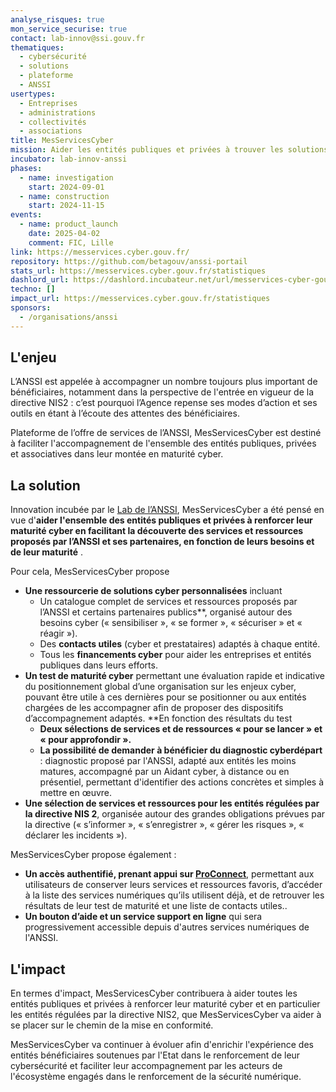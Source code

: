 ```yaml
---
analyse_risques: true
mon_service_securise: true
contact: lab-innov@ssi.gouv.fr
thematiques:
  - cybersécurité
  - solutions
  - plateforme
  - ANSSI
usertypes:
  - Entreprises
  - administrations
  - collectivités
  - associations
title: MesServicesCyber
mission: Aider les entités publiques et privées à trouver les solutions répondant à leurs besoins cyber
incubator: lab-innov-anssi
phases:
  - name: investigation
    start: 2024-09-01
  - name: construction
    start: 2024-11-15
events:
  - name: product_launch
    date: 2025-04-02
    comment: FIC, Lille
link: https://messervices.cyber.gouv.fr/
repository: https://github.com/betagouv/anssi-portail
stats_url: https://messervices.cyber.gouv.fr/statistiques
dashlord_url: https://dashlord.incubateur.net/url/messervices-cyber-gouv-fr/
techno: []
impact_url: https://messervices.cyber.gouv.fr/statistiques
sponsors:
  - /organisations/anssi
---
```

## L'enjeu

L’ANSSI est appelée à accompagner un nombre toujours plus important de bénéficiaires, notamment dans la perspective de l'entrée en vigueur de la directive NIS2 : c’est pourquoi l’Agence repense ses modes d’action et ses outils en étant à l’écoute des attentes des bénéficiaires. 

Plateforme de l’offre de services de l’ANSSI, MesServicesCyber est destiné à faciliter l'accompagnement de l'ensemble des entités publiques, privées et associatives dans leur montée en maturité cyber.

## La solution

Innovation incubée par le [Lab de l’ANSSI](https://beta.gouv.fr/incubateurs/lab-innov-anssi), MesServicesCyber a été pensé en vue d'**aider l'ensemble des entités publiques et privées à renforcer leur maturité cyber en facilitant la découverte des services et ressources proposés par l’ANSSI et ses partenaires, en fonction de leurs besoins et de leur maturité** .

Pour cela, MesServicesCyber propose
   * **Une ressourcerie de solutions cyber personnalisées** incluant
        * Un catalogue complet de services et ressources proposés par l’ANSSI et certains partenaires publics**, organisé autour des besoins cyber (« sensibiliser », « se former », « sécuriser » et « réagir »).
        * Des **contacts utiles** (cyber et prestataires) adaptés à chaque entité.
        * Tous les **financements cyber** pour aider les entreprises et entités publiques dans leurs efforts.
   * **Un test de maturité cyber** permettant une évaluation rapide et indicative du positionnement global d’une organisation sur les enjeux cyber, pouvant être utile à ces dernières pour se positionner ou aux entités chargées de les accompagner afin de proposer des dispositifs d’accompagnement adaptés. **En fonction des résultats du test
       * **Deux sélections de services et de ressources « pour se lancer » et « pour approfondir ».**
       * **La possibilité de demander à bénéficier du diagnostic cyberdépart** : diagnostic proposé par l'ANSSI, adapté aux entités les moins matures, accompagné par un Aidant cyber, à distance ou en présentiel, permettant d'identifier des actions concrètes et simples à mettre en œuvre. 
   * **Une sélection de services et ressources pour les entités régulées par la directive NIS 2**, organisée autour des grandes obligations prévues par la directive (« s’informer », « s’enregistrer », « gérer les risques », « déclarer les incidents »).

MesServicesCyber propose également :
* **Un accès authentifié, prenant appui sur [ProConnect](https://www.proconnect.gouv.fr/)**, permettant aux utilisateurs de conserver leurs services et ressources favoris, d’accéder à la liste des services numériques qu’ils utilisent déjà,  et de retrouver les résultats de leur test de maturité et une liste de contacts utiles..
* **Un bouton d’aide et un service support en ligne** qui sera progressivement accessible depuis d'autres services numériques de l'ANSSI.

## L'impact

En termes d'impact, MesServicesCyber contribuera à aider toutes les entités publiques et privées à renforcer leur maturité cyber et en particulier les entités régulées par la directive NIS2, que MesServicesCyber va aider à se placer sur le chemin de la mise en conformité.

MesServicesCyber va continuer à évoluer afin d'enrichir l'expérience des entités bénéficiaires soutenues par l'Etat dans le renforcement de leur cybersécurité et faciliter leur accompagnement par les acteurs de l'écosystème engagés dans le renforcement de la sécurité numérique.


